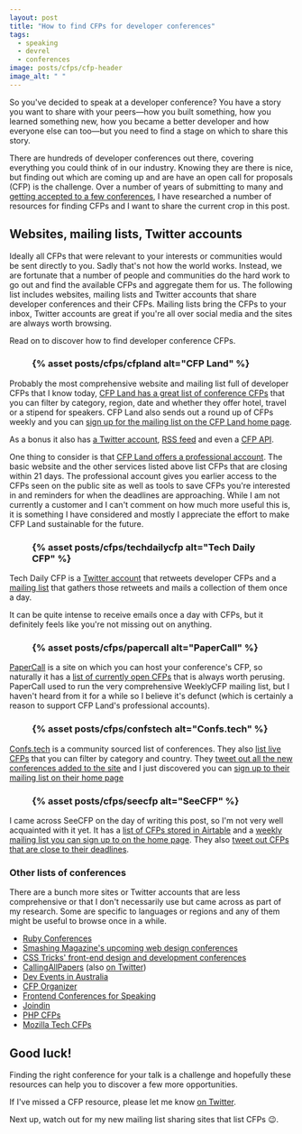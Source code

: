 ```yaml
---
layout: post
title: "How to find CFPs for developer conferences"
tags:
  - speaking
  - devrel
  - conferences
image: posts/cfps/cfp-header
image_alt: " "
---
```


So you've decided to speak at a developer conference? You have a story you want to share with your peers&mdash;how you built something, how you learned something new, how you became a better developer and how everyone else can too&mdash;but you need to find a stage on which to share this story.

There are hundreds of developer conferences out there, covering everything you could think of in our industry. Knowing they are there is nice, but finding out which are coming up and are have an open call for proposals (CFP) is the challenge. Over a number of years of submitting to many and [getting accepted to a few conferences](/speaking), I have researched a number of resources for finding CFPs and I want to share the current crop in this post.

## Websites, mailing lists, Twitter accounts

Ideally all CFPs that were relevant to your interests or communities would be sent directly to you. Sadly that's not how the world works. Instead, we are fortunate that a number of people and communities do the hard work to go out and find the available CFPs and aggregate them for us. The following list includes websites, mailing lists and Twitter accounts that share developer conferences and their CFPs. Mailing lists bring the CFPs to your inbox, Twitter accounts are great if you're all over social media and the sites are always worth browsing.

Read on to discover how to find developer conference CFPs.

<h3>
  <figure>
    {% asset posts/cfps/cfpland alt="CFP Land" %}
  </figure>
</h3>

Probably the most comprehensive website and mailing list full of developer CFPs that I know today, [CFP Land has a great list of conference CFPs](https://www.cfpland.com/conferences/) that you can filter by category, region, date and whether they offer hotel, travel or a stipend for speakers. CFP Land also sends out a round up of CFPs weekly and you can [sign up for the mailing list on the CFP Land home page](https://www.cfpland.com/).

As a bonus it also has [a Twitter account](https://twitter.com/cfp_land), [RSS feed](https://feeds.cfpland.com/v2/rss/cfps) and even a [CFP API](https://cfpland.github.io/api-docs/).

One thing to consider is that [CFP Land offers a professional account](https://pro.cfpland.com/). The basic website and the other services listed above list CFPs that are closing within 21 days. The professional account gives you earlier access to the CFPs seen on the public site as well as tools to save CFPs you're interested in and reminders for when the deadlines are approaching. While I am not currently a customer and I can't comment on how much more useful this is, it is something I have considered and mostly I appreciate the effort to make CFP Land sustainable for the future.

<h3>
  <figure>
    {% asset posts/cfps/techdailycfp alt="Tech Daily CFP" %}
  </figure>
</h3>

Tech Daily CFP is a [Twitter account](https://twitter.com/techdailycfp) that retweets developer CFPs and a [mailing list](http://techdailycfp.com) that gathers those retweets and mails a collection of them once a day.

It can be quite intense to receive emails once a day with CFPs, but it definitely feels like you're not missing out on anything.

<h3>
  <figure>
    {% asset posts/cfps/papercall alt="PaperCall" %}
  </figure>
</h3>

[PaperCall](https://www.papercall.io/) is a site on which you can host your conference's CFP, so naturally it has a [list of currently open CFPs](https://www.papercall.io/events) that is always worth perusing. PaperCall used to run the very comprehensive WeeklyCFP mailing list, but I haven't heard from it for a while so I believe it's defunct (which is certainly a reason to support CFP Land's professional accounts).

<h3>
  <figure>
    {% asset posts/cfps/confstech alt="Confs.tech" %}
  </figure>
</h3>

[Confs.tech](https://confs.tech/) is a community sourced list of conferences. They also [list live CFPs](https://confs.tech/cfp) that you can filter by category and country. They [tweet out all the new conferences added to the site](https://twitter.com/ConfsTech) and I just discovered you can [sign up to their mailing list on their home page](https://confs.tech/)

<h3>
  <figure>
    {% asset posts/cfps/seecfp alt="SeeCFP" %}
  </figure>
</h3>

I came across SeeCFP on the day of writing this post, so I'm not very well acquainted with it yet. It has a [list of CFPs stored in Airtable](https://airtable.com/shrBMFY4CSpSRGmAs) and a [weekly mailing list you can sign up to on the home page](https://seecfp.com/). They also [tweet out CFPs that are close to their deadlines](https://twitter.com/appcfp).

### Other lists of conferences

There are a bunch more sites or Twitter accounts that are less comprehensive or that I don't necessarily use but came across as part of my research. Some are specific to languages or regions and any of them might be useful to browse once in a while.

* [Ruby Conferences](https://rubyconferences.org/)
* [Smashing Magazine's upcoming web design conferences](https://www.smashingmagazine.com/web-tech-front-end-ux-conferences/)
* [CSS Tricks' front-end design and development conferences](https://conferences.css-tricks.com/)
* [CallingAllPapers](https://callingallpapers.com/) (also [on Twitter](https://twitter.com/callingallpaper))
* [Dev Events in Australia](https://github.com/Readify/DevEvents)
* [CFP Organizer](https://cfp-organizer.herokuapp.com/)
* [Frontend Conferences for Speaking](https://github.com/benmvp/frontend-confs)
* [Joindin](https://joind.in/event)
* [PHP CFPs](https://twitter.com/phpcfps)
* [Mozilla Tech CFPs](https://twitter.com/moztechcfps)

## Good luck!

Finding the right conference for your talk is a challenge and hopefully these resources can help you to discover a few more opportunities.

If I've missed a CFP resource, please let me know [on Twitter](https://twitter.com/philnash).

Next up, watch out for my new mailing list sharing sites that list CFPs 😉.